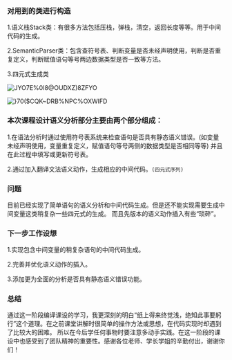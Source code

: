 ### **对用到的类进行构造**
  
  1.语义栈Stack类：有很多方法包括压栈，弹栈，清空，返回长度等等。用于中间代码的生成。
  
  2.SemanticParser类：包含查符号表、判断变量是否未经声明使用，判断是否重复定义，判断赋值语句等号两边数据类型是否一致等方法。
  
  3.四元式生成类
  
  ![JYO7$E%0I8@OUDXZ)8$ZFYO](https://user-images.githubusercontent.com/58112246/86504039-cac11280-bde6-11ea-90ea-863b6fe6011d.png)

  ![}70($CQK~DRB%NPC%OXWIFD](https://user-images.githubusercontent.com/58112246/86504048-df050f80-bde6-11ea-8ca6-34f500fde8c7.png)
 
### **本次课程设计语义分析部分主要由两个部分组成：**
   
   1.在语法分析时通过使用符号表系统来检查语句是否具有静态语义错误。(如变量未经声明使用，变量重复定义，赋值语句等号两侧的数据类型是否相同等等)
     并且在此过程中填写或更新符号表。
   
   2.通过加入翻译文法语义动作，生成相应的中间代码。`(四元式序列)`

### **问题**

目前已经实现了简单语句的语义分析和中间代码生成。但是还不能实现需要生成中间变量这类稍复杂一些四元式的生成。
而且先版本的语义动作插入有些“琐碎”。

### **下一步工作设想**

1.实现包含中间变量的稍复杂语句的中间代码生成。

2.完善并优化语义动作的插入。

3.添加更为全面的分析是否具有静态语义错误功能。

### **总结**

通过这一阶段编译课设的学习，我更深刻的明白“纸上得来终觉浅，绝知此事要躬行”这个道理。在之前课堂讲解时很简单的操作方法或思想，在代码实现时却遇到了比较大的困难。
所以在今后学任何事物时要注意多动手实践。在这一阶段的课设中也感受到了团队精神的重要性。感谢各位老师、学长学姐的辛勤付出，谢谢你们！

 